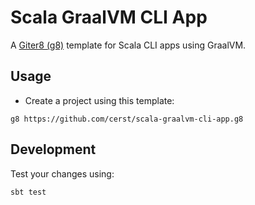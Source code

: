 # Scala GraalVM CLI App
A [Giter8 (g8)](https://github.com/foundweekends/giter8) template for Scala CLI apps using GraalVM.


## Usage
* Create a project using this template:
```
g8 https://github.com/cerst/scala-graalvm-cli-app.g8
```

## Development
Test your changes using:
```
sbt test
```